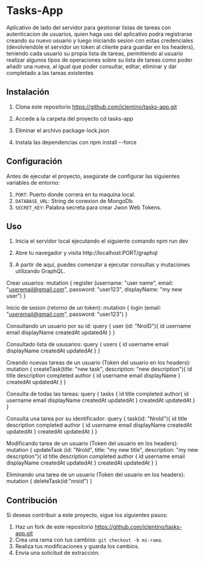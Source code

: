 # Tasks-App 
Aplicativo de lado del servidor para gestionar listas de tareas con autenticacion de usuarios,
quien haga uso del aplicativo podra registrarse creando su nuevo usuario y luego iniciando sesion con estas credenciales (devolviendole el servidor un token al cliente para guardar en los headers), teniendo cada usuario su propia lista de tareas, permitiendo al usuario realizar algunos tipos de operaciones sobre su lista de tareas como poder añadir una nueva, al igual que poder consultar, editar, eliminar y dar completado a las tareas existentes 


## Instalación
1. Clona este repositorio 
https://github.com/jclentino/tasks-app.git

2. Accede a la carpeta del proyecto 
cd tasks-app

3. Eliminar el archivo package-lock.json 

4. Instala las dependencias con 
npm install --force 


## Configuración
Antes de ejecutar el proyecto, asegúrate de configurar las siguientes variables de entorno:

1. `PORT`: Puerto donde correra en tu maquina local.
2. `DATABASE_URL`: String de conexion de MongoDb.
3. `SECRET_KEY`: Palabra secreta para crear Jwon Web Tokens.


## Uso
1. Inicia el servidor local ejecutando el siguiente comando 
npm run dev

2. Abre tu navegador y visita 
http://localhost:PORT/graphql

3. A partir de aquí, puedes comenzar a ejecutar consultas y mutaciones utilizando GraphQL.

Crear usuarios: 
mutation {
  register (username: "user name", email: "useremail@gmail.com", password: "user123", displayName: "my new user")
}


Inicio de sesion (retorno de un token):
mutation {
  login (email: "useremail@gmail.com", password: "user123")
}


Consultando un usuario por su id:
query {
  user (id: "NroID"){
    id
    username
    email
    displayName
    createdAt
    updatedAt
  }
}


Consultado lista de ususarios: 
query {
  users {
    id
    username
    email
    displayName
    createdAt
    updatedAt
  }
}

Creando nuevas tareas de un usuario (Token del usuario en los headers): 
mutation {
  createTask(title: "new task", description: "new description"){
    id
    title
    description
    completed
    author {
      id
      username
      email
      displayName
    }
    createdAt
    updatedAt
  }
}


Consulta de todas las tareas:
query {
  tasks {
    id
    title
    completed
    author{
      id 
      username
      email
      displayName
      createdAt
      updatedAt
    }
    createdAt
    updatedAt
  }
}


Consulta una tarea por su identificador:
query {
  task(id: "NroId"){
    id
    title
    description
    completed
    author {
      id
      username
      email
      displayName
      createdAt
      updatedAt
    }
    createdAt
    updatedAt
  }
}


Modificando tarea de un usuario (Token del usuario en los headers):
mutation {
  updateTask (id: "NroId", title: "my new title", description: "my new description"){
    id
    title
    description
    completed
    author {
      id
      username
      email
      displayName
      createdAt 
      updatedAt
    }
    createdAt
    updatedAt
  }
}

Eliminando una tarea de un usuario (Token del usuario en los headers):
mutation {
  deleteTask(id:"nroid")
}


## Contribución
Si deseas contribuir a este proyecto, sigue los siguientes pasos:

1. Haz un fork de este repositorio https://github.com/jclentino/tasks-app.git
2. Crea una rama con tus cambios: `git checkout -b mi-rama`.
3. Realiza tus modificaciones y guarda los cambios.
4. Envía una solicitud de extracción.
